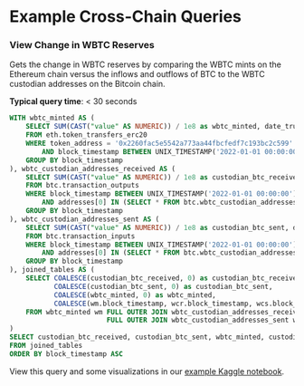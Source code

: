 # Example Cross-Chain Queries

### View Change in WBTC Reserves

Gets the change in WBTC reserves by comparing the WBTC mints on the Ethereum chain versus the inflows and outflows of BTC to the WBTC custodian addresses on the Bitcoin chain.

**Typical query time**: < 30 seconds

```sql
WITH wbtc_minted AS (
    SELECT SUM(CAST("value" AS NUMERIC)) / 1e8 as wbtc_minted, date_trunc('day', TO_TIMESTAMP(block_timestamp)) as block_timestamp
    FROM eth.token_transfers_erc20 
    WHERE token_address = '0x2260fac5e5542a773aa44fbcfedf7c193bc2c599' AND from_address = '0x0000000000000000000000000000000000000000'
        AND block_timestamp BETWEEN UNIX_TIMESTAMP('2022-01-01 00:00:00') AND UNIX_TIMESTAMP('2022-06-30 23:59:59')
    GROUP BY block_timestamp
), wbtc_custodian_addresses_received AS (
    SELECT SUM(CAST("value" AS NUMERIC)) / 1e8 as custodian_btc_received, date_trunc('day', TO_TIMESTAMP(block_timestamp)) as block_timestamp
    FROM btc.transaction_outputs
    WHERE block_timestamp BETWEEN UNIX_TIMESTAMP('2022-01-01 00:00:00') AND UNIX_TIMESTAMP('2022-06-30 23:59:59') 
        AND addresses[0] IN (SELECT * FROM btc.wbtc_custodian_addresses)
    GROUP BY block_timestamp
), wbtc_custodian_addresses_sent AS (
    SELECT SUM(CAST("value" AS NUMERIC)) / 1e8 as custodian_btc_sent, date_trunc('day', TO_TIMESTAMP(block_timestamp)) as block_timestamp
    FROM btc.transaction_inputs
    WHERE block_timestamp BETWEEN UNIX_TIMESTAMP('2022-01-01 00:00:00') AND UNIX_TIMESTAMP('2022-06-30 23:59:59') 
        AND addresses[0] IN (SELECT * FROM btc.wbtc_custodian_addresses)
    GROUP BY block_timestamp
), joined_tables AS (
    SELECT COALESCE(custodian_btc_received, 0) as custodian_btc_received, 
           COALESCE(custodian_btc_sent, 0) as custodian_btc_sent, 
           COALESCE(wbtc_minted, 0) as wbtc_minted, 
           COALESCE(wm.block_timestamp, wcr.block_timestamp, wcs.block_timestamp) as block_timestamp
    FROM wbtc_minted wm FULL OUTER JOIN wbtc_custodian_addresses_received wcr ON wm.block_timestamp = wcr.block_timestamp
                        FULL OUTER JOIN wbtc_custodian_addresses_sent wcs ON COALESCE(wm.block_timestamp, wcr.block_timestamp) = wcs.block_timestamp
)
SELECT custodian_btc_received, custodian_btc_sent, wbtc_minted, custodian_btc_received - custodian_btc_sent - wbtc_minted AS wbtc_reserve_change, block_timestamp
FROM joined_tables
ORDER BY block_timestamp ASC
```

View this query and some visualizations in our [example Kaggle notebook](https://www.kaggle.com/phillipleblanc/spice-xyz-cross-chain-wbtc).
